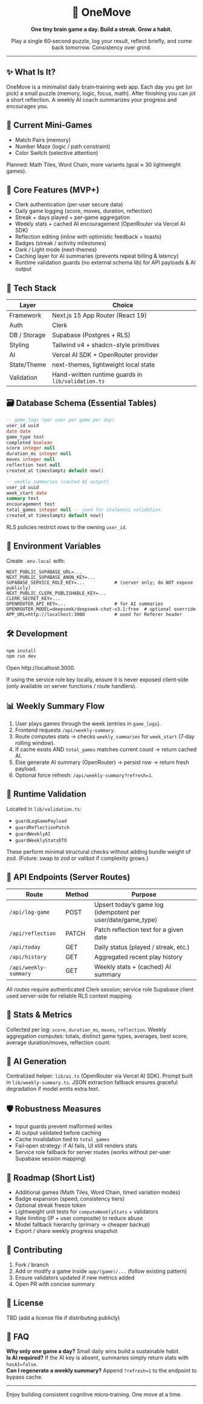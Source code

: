 <div align="center">
	<h1>🧠 OneMove</h1>
	<p><strong>One tiny brain game a day. Build a streak. Grow a habit.</strong></p>
	<p>Play a single 60‑second puzzle, log your result, reflect briefly, and come back tomorrow. Consistency over grind.</p>
</div>

---

## ✨ What Is It?

OneMove is a minimalist daily brain‑training web app. Each day you get (or pick) a small puzzle (memory, logic, focus, math). After finishing you can jot a short reflection. A weekly AI coach summarizes your progress and encourages you.

## 🧩 Current Mini‑Games

- Match Pairs (memory)
- Number Maze (logic / path constraint)
- Color Switch (selective attention)

Planned: Math Tiles, Word Chain, more variants (goal ≈ 30 lightweight games).

## 🚀 Core Features (MVP+)

- Clerk authentication (per‑user secure data)
- Daily game logging (score, moves, duration, reflection)
- Streak + days played + per‑game aggregation
- Weekly stats + cached AI encouragement (OpenRouter via Vercel AI SDK)
- Reflection editing (inline with optimistic feedback + toasts)
- Badges (streak / activity milestones)
- Dark / Light mode (next-themes)
- Caching layer for AI summaries (prevents repeat billing & latency)
- Runtime validation guards (no external schema lib) for API payloads & AI output

## 🧱 Tech Stack

| Layer        | Choice                                             |
| ------------ | -------------------------------------------------- |
| Framework    | Next.js 15 App Router (React 19)                   |
| Auth         | Clerk                                              |
| DB / Storage | Supabase (Postgres + RLS)                          |
| Styling      | Tailwind v4 + shadcn-style primitives              |
| AI           | Vercel AI SDK + OpenRouter provider                |
| State/Theme  | next-themes, lightweight local state               |
| Validation   | Hand-written runtime guards in `lib/validation.ts` |

## 🗃️ Database Schema (Essential Tables)

```sql
-- game_logs (per user per game per day)
user_id uuid
date date
game_type text
completed boolean
score integer null
duration_ms integer null
moves integer null
reflection text null
created_at timestamptz default now()

-- weekly_summaries (cached AI output)
user_id uuid
week_start date
summary text
encouragement text
total_games integer null -- used for staleness validation
created_at timestamptz default now()
```

RLS policies restrict rows to the owning `user_id`.

## 🔐 Environment Variables

Create `.env.local` with:

```
NEXT_PUBLIC_SUPABASE_URL=...
NEXT_PUBLIC_SUPABASE_ANON_KEY=...
SUPABASE_SERVICE_ROLE_KEY=...           # (server only; do NOT expose publicly)
NEXT_PUBLIC_CLERK_PUBLISHABLE_KEY=...
CLERK_SECRET_KEY=...
OPENROUTER_API_KEY=...                  # for AI summaries
OPENROUTER_MODEL=deepseek/deepseek-chat-v3.1:free  # optional override
APP_URL=http://localhost:3000           # used for Referer header
```

## 🛠️ Development

```bash
npm install
npm run dev
```

Open http://localhost:3000.

If using the service role key locally, ensure it is never exposed client‑side (only available on server functions / route handlers).

## 📊 Weekly Summary Flow

1. User plays games through the week (entries in `game_logs`).
2. Frontend requests `/api/weekly-summary`.
3. Route computes stats -> checks `weekly_summaries` for `week_start` (7‑day rolling window).
4. If cache exists AND `total_games` matches current count → return cached AI.
5. Else generate AI summary (OpenRouter) → persist row → return fresh payload.
6. Optional force refresh: `/api/weekly-summary?refresh=1`.

## 🧪 Runtime Validation

Located in `lib/validation.ts`:

- `guardLogGamePayload`
- `guardReflectionPatch`
- `guardWeeklyAI`
- `guardWeeklyStatsDTO`

These perform minimal structural checks without adding bundle weight of zod. (Future: swap to zod or valibot if complexity grows.)

## 🔌 API Endpoints (Server Routes)

| Route                 | Method | Purpose                                                      |
| --------------------- | ------ | ------------------------------------------------------------ |
| `/api/log-game`       | POST   | Upsert today’s game log (idempotent per user/date/game_type) |
| `/api/reflection`     | PATCH  | Patch reflection text for a given date                       |
| `/api/today`          | GET    | Daily status (played / streak, etc.)                         |
| `/api/history`        | GET    | Aggregated recent play history                               |
| `/api/weekly-summary` | GET    | Weekly stats + (cached) AI summary                           |

All routes require authenticated Clerk session; service role Supabase client used server-side for reliable RLS context mapping.

## 🧮 Stats & Metrics

Collected per log: `score`, `duration_ms`, `moves`, `reflection`. Weekly aggregation computes: totals, distinct game types, averages, best score, average duration/moves, reflection count.

## 🧠 AI Generation

Centralized helper: `lib/ai.ts` (OpenRouter via Vercel AI SDK). Prompt built in `lib/weekly-summary.ts`. JSON extraction fallback ensures graceful degradation if model emits extra text.

## 🛡️ Robustness Measures

- Input guards prevent malformed writes
- AI output validated before caching
- Cache invalidation tied to `total_games`
- Fail‑open strategy: if AI fails, UI still renders stats
- Service role fallback for server routes (works without per‑user Supabase session mapping)

## 🚧 Roadmap (Short List)

- Additional games (Math Tiles, Word Chain, timed variation modes)
- Badge expansion (speed, consistency tiers)
- Optional streak freeze token
- Lightweight unit tests for `computeWeeklyStats` + validators
- Rate limiting (IP + user composite) to reduce abuse
- Model fallback hierarchy (primary → cheaper backup)
- Export / share weekly progress snapshot

## 🧩 Contributing

1. Fork / branch
2. Add or modify a game inside `app/(game)/...` (follow existing pattern)
3. Ensure validators updated if new metrics added
4. Open PR with concise summary

## 🧾 License

TBD (add a license file if distributing publicly)

## 🙋 FAQ

**Why only one game a day?** Small daily wins build a sustainable habit.  
**Is AI required?** If the AI key is absent, summaries simply return stats with `hasAI=false`.  
**Can I regenerate a weekly summary?** Append `?refresh=1` to the endpoint to bypass cache.

---

Enjoy building consistent cognitive micro‑training. One move at a time.
